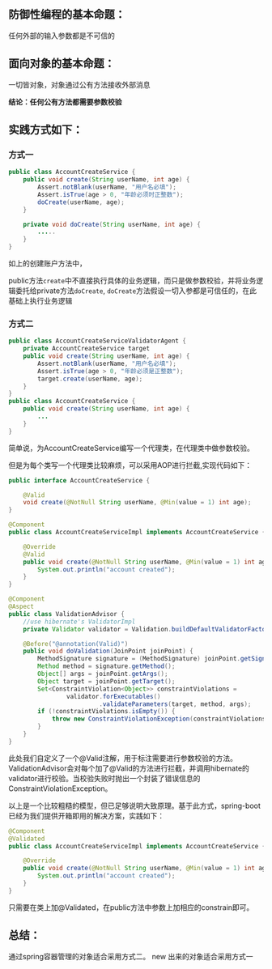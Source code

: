 ## 防御性编程的基本命题：

任何外部的输入参数都是不可信的

## 面向对象的基本命题：

一切皆对象，对象通过公有方法接收外部消息

__结论：任何公有方法都需要参数校验__

## 实践方式如下：
### 方式一
```java
public class AccountCreateService {
    public void create(String userName, int age) {
        Assert.notBlank(userName, "用户名必填");
        Assert.isTrue(age > 0, "年龄必须时正整数");
        doCreate(userName, age);
    }

    private void doCreate(String userName, int age) {
        .....
    }
}
```
如上的创建账户方法中，

public方法`create`中不直接执行具体的业务逻辑，而只是做参数校验，并将业务逻辑委托给private方法`doCreate`,
`doCreate`方法假设一切入参都是可信任的，在此基础上执行业务逻辑
### 方式二
```java
public class AccountCreateServiceValidatorAgent {
    private AccountCreateService target
    public void create(String userName, int age) {
        Assert.notBlank(userName, "用户名必填");
        Assert.isTrue(age > 0, "年龄必须是正整数");
        target.create(userName, age);
    }
}
public class AccountCreateService {
    public void create(String userName, int age) {
        ...
    }
}
```
简单说，为AccountCreateService编写一个代理类，在代理类中做参数校验。

但是为每个类写一个代理类比较麻烦，可以采用AOP进行拦截,实现代码如下：
```java
public interface AccountCreateService {

    @Valid
    void create(@NotNull String userName, @Min(value = 1) int age);
}

@Component
public class AccountCreateServiceImpl implements AccountCreateService {

    @Override
    @Valid
    public void create(@NotNull String userName, @Min(value = 1) int age) {
        System.out.println("account created");
    }
}

@Component
@Aspect
public class ValidationAdvisor {
    //use hibernate's ValidatorImpl
    private Validator validator = Validation.buildDefaultValidatorFactory().getValidator();

    @Before("@annotation(Valid)")
    public void doValidation(JoinPoint joinPoint) {
        MethodSignature signature = (MethodSignature) joinPoint.getSignature();
        Method method = signature.getMethod();
        Object[] args = joinPoint.getArgs();
        Object target = joinPoint.getTarget();
        Set<ConstraintViolation<Object>> constraintViolations =
                validator.forExecutables()
                         .validateParameters(target, method, args);
        if (!constraintViolations.isEmpty()) {
            throw new ConstraintViolationException(constraintViolations);
        }
    }
}
```
此处我们自定义了一个@Valid注解，用于标注需要进行参数校验的方法。ValidationAdvisor会对每个加了@Valid的方法进行拦截，并调用hibernate的validator进行校验。当校验失败时抛出一个封装了错误信息的ConstraintViolationException。

以上是一个比较粗糙的模型，但已足够说明大致原理。基于此方式，spring-boot已经为我们提供开箱即用的解决方案，实践如下：
```java
@Component
@Validated
public class AccountCreateServiceImpl implements AccountCreateService {

    @Override
    public void create(@NotNull String userName, @Min(value = 1) int age) {
        System.out.println("account created");
    }
}
```
只需要在类上加@Validated，在public方法中参数上加相应的constrain即可。

## 总结：
通过spring容器管理的对象适合采用方式二。
new 出来的对象适合采用方式一
